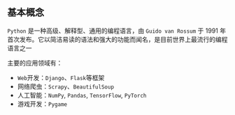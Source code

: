 ## 基本概念

`Python` 是一种高级、解释型、通用的编程语言，由 `Guido van Rossum` 于 1991 年首次发布。它以简洁易读的语法和强大的功能而闻名，是目前世界上最流行的编程语言之一

主要的应用领域有：

- `Web`开发：`Django`、`Flask`等框架
- 网络爬虫：`Scrapy`、`BeautifulSoup`
- 人工智能：`NumPy`, `Pandas`, `TensorFlow`, `PyTorch`
- 游戏开发：`Pygame`